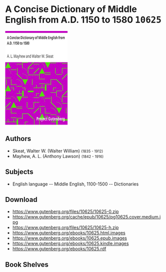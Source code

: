 # A Concise Dictionary of Middle English from A.D. 1150 to 1580 <kbd>10625</kbd>

![](./cover.medium.jpg "")

## Authors


 - Skeat, Walter W. (Walter William) <small>(1835 - 1912)</small>
 - Mayhew, A. L. (Anthony Lawson) <small>(1842 - 1916)</small>

## Subjects


 - English language -- Middle English, 1100-1500 -- Dictionaries

## Download


 - https://www.gutenberg.org/files/10625/10625-0.zip
 - https://www.gutenberg.org/cache/epub/10625/pg10625.cover.medium.jpg
 - https://www.gutenberg.org/files/10625/10625-h.zip
 - https://www.gutenberg.org/ebooks/10625.html.images
 - https://www.gutenberg.org/ebooks/10625.epub.images
 - https://www.gutenberg.org/ebooks/10625.kindle.images
 - https://www.gutenberg.org/ebooks/10625.rdf

## Book Shelves


